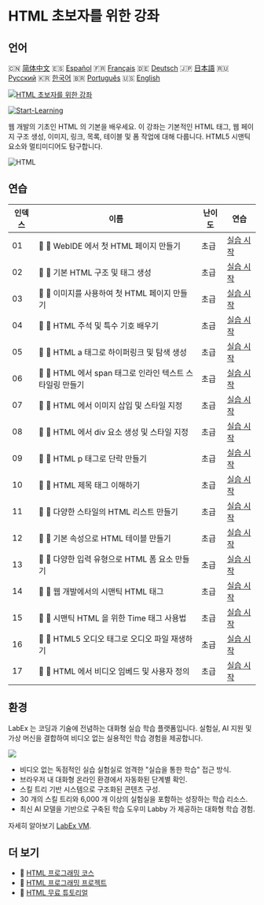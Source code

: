 # HTML 초보자를 위한 강좌

## 언어

🇨🇳 [简体中文](README_zh.md) 🇪🇸 [Español](README_es.md) 🇫🇷 [Français](README_fr.md) 🇩🇪 [Deutsch](README_de.md) 🇯🇵 [日本語](README_ja.md) 🇷🇺 [Русский](README_ru.md) 🇰🇷 [한국어](README_ko.md) 🇧🇷 [Português](README_pt.md) 🇺🇸 [English](README.md) 

[![HTML 초보자를 위한 강좌](https://cover-creator.labex.io/html-for-beginners.png?lang=ko)](https://labex.io/ko/courses/html-for-beginners)

[![Start-Learning](https://img.shields.io/badge/Start-Learning-whitesmoke?style=for-the-badge)](https://labex.io/ko/courses/html-for-beginners)

웹 개발의 기초인 HTML 의 기본을 배우세요. 이 강좌는 기본적인 HTML 태그, 웹 페이지 구조 생성, 이미지, 링크, 목록, 테이블 및 폼 작업에 대해 다룹니다. HTML5 시맨틱 요소와 멀티미디어도 탐구합니다.

![HTML](https://img.shields.io/badge/HTML-whitesmoke?style=for-the-badge&logo=html)


## 연습

|   인덱스 | 이름                                                      | 난이도   | 연습                                                                                                                                      |
|----------|-----------------------------------------------------------|----------|-------------------------------------------------------------------------------------------------------------------------------------------|
|       01 | 📖 🔵 WebIDE 에서 첫 HTML 페이지 만들기                   | 초급     | <a target='_blank' href='https://labex.io/ko/tutorials/html-create-your-first-html-page-in-webide-451041'>실습 시작</a>                   |
|       02 | 📖 🔵 기본 HTML 구조 및 태그 생성                         | 초급     | <a target='_blank' href='https://labex.io/ko/tutorials/css-create-basic-html-structure-and-tags-451029'>실습 시작</a>                     |
|       03 | 📖 🔵 이미지를 사용하여 첫 HTML 페이지 만들기             | 초급     | <a target='_blank' href='https://labex.io/ko/tutorials/javascript-create-your-first-html-page-with-image-451042'>실습 시작</a>            |
|       04 | 📖 🔵 HTML 주석 및 특수 기호 배우기                       | 초급     | <a target='_blank' href='https://labex.io/ko/tutorials/html-learn-html-comments-and-special-symbols-451065'>실습 시작</a>                 |
|       05 | 📖 🔵 HTML a 태그로 하이퍼링크 및 탐색 생성               | 초급     | <a target='_blank' href='https://labex.io/ko/tutorials/javascript-create-hyperlinks-and-navigation-with-html-a-tags-451037'>실습 시작</a> |
|       06 | 📖 🔵 HTML 에서 span 태그로 인라인 텍스트 스타일링 만들기 | 초급     | <a target='_blank' href='https://labex.io/ko/tutorials/javascript-create-inline-text-styling-with-span-tags-in-html-451038'>실습 시작</a> |
|       07 | 📖 🔵 HTML 에서 이미지 삽입 및 스타일 지정                | 초급     | <a target='_blank' href='https://labex.io/ko/tutorials/html-insert-and-style-images-in-html-452362'>실습 시작</a>                         |
|       08 | 📖 🔵 HTML 에서 div 요소 생성 및 스타일 지정              | 초급     | <a target='_blank' href='https://labex.io/ko/tutorials/javascript-create-and-style-div-elements-in-html-451028'>실습 시작</a>             |
|       09 | 📖 🔵 HTML p 태그로 단락 만들기                           | 초급     | <a target='_blank' href='https://labex.io/ko/tutorials/html-create-paragraphs-with-html-p-tag-451039'>실습 시작</a>                       |
|       10 | 📖 🔵 HTML 제목 태그 이해하기                             | 초급     | <a target='_blank' href='https://labex.io/ko/tutorials/javascript-understand-html-heading-tags-451082'>실습 시작</a>                      |
|       11 | 📖 🔵 다양한 스타일의 HTML 리스트 만들기                  | 초급     | <a target='_blank' href='https://labex.io/ko/tutorials/css-create-html-lists-with-different-styles-451035'>실습 시작</a>                  |
|       12 | 📖 🔵 기본 속성으로 HTML 테이블 만들기                    | 초급     | <a target='_blank' href='https://labex.io/ko/tutorials/css-create-html-tables-with-basic-attributes-451036'>실습 시작</a>                 |
|       13 | 📖 🔵 다양한 입력 유형으로 HTML 폼 요소 만들기            | 초급     | <a target='_blank' href='https://labex.io/ko/tutorials/css-create-html-form-elements-with-input-types-451034'>실습 시작</a>               |
|       14 | 📖 🔵 웹 개발에서의 시맨틱 HTML 태그                      | 초급     | <a target='_blank' href='https://labex.io/ko/tutorials/css-semantic-html-tags-in-web-development-451083'>실습 시작</a>                    |
|       15 | 📖 🔵 시맨틱 HTML 을 위한 Time 태그 사용법                | 초급     | <a target='_blank' href='https://labex.io/ko/tutorials/css-use-time-tag-for-semantic-html-451085'>실습 시작</a>                           |
|       16 | 📖 🔵 HTML5 오디오 태그로 오디오 파일 재생하기            | 초급     | <a target='_blank' href='https://labex.io/ko/tutorials/html-play-audio-files-with-html5-audio-tag-451070'>실습 시작</a>                   |
|       17 | 📖 🔵 HTML 에서 비디오 임베드 및 사용자 정의              | 초급     | <a target='_blank' href='https://labex.io/ko/tutorials/html-embed-and-customize-video-in-html-451045'>실습 시작</a>                       |

## 환경

LabEx 는 코딩과 기술에 전념하는 대화형 실습 학습 플랫폼입니다. 실험실, AI 지원 및 가상 머신을 결합하여 비디오 없는 실용적인 학습 경험을 제공합니다.

![](https://tutorial-screenshot.getvm.io/images/vm-1725247253.png)

- 비디오 없는 독점적인 실습 실험실로 엄격한 "실습을 통한 학습" 접근 방식.
- 브라우저 내 대화형 온라인 환경에서 자동화된 단계별 확인.
- 스킬 트리 기반 시스템으로 구조화된 콘텐츠 구성.
- 30 개의 스킬 트리와 6,000 개 이상의 실험실을 포함하는 성장하는 학습 리소스.
- 최신 AI 모델을 기반으로 구축된 학습 도우미 Labby 가 제공하는 대화형 학습 경험.

자세히 알아보기 [LabEx VM](https://support.labex.io/using-labex/virtual-machine).

## 더 보기

- 🔗 [HTML 프로그래밍 코스](https://github.com/labex-labs/awesome-programming-courses)
- 🔗 [HTML 프로그래밍 프로젝트](https://github.com/labex-labs/awesome-programming-projects)
- 🔗 [HTML 무료 튜토리얼](https://github.com/labex-labs/html-free-tutorials)

